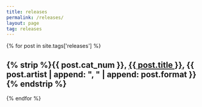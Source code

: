 ```yaml
---
title: releases
permalink: /releases/
layout: page
tag: releases
---
```


{% for post in site.tags['releases'] %}
  <h2>{% strip %}{{ post.cat_num }}, <a class="post-link" href="{{ post.url }}">{{ post.title }}</a>, {{ post.artist | append: ", " | append: post.format }}{% endstrip %}</h2>
{% endfor %}
